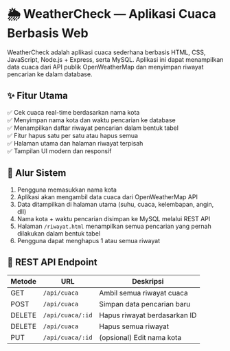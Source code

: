 # 🌦️ WeatherCheck — Aplikasi Cuaca Berbasis Web

WeatherCheck adalah aplikasi cuaca sederhana berbasis HTML, CSS, JavaScript, Node.js + Express, serta MySQL. Aplikasi ini dapat menampilkan data cuaca dari API publik OpenWeatherMap dan menyimpan riwayat pencarian ke dalam database.

## ✨ Fitur Utama
✅ Cek cuaca real-time berdasarkan nama kota  
✅ Menyimpan nama kota dan waktu pencarian ke database  
✅ Menampilkan daftar riwayat pencarian dalam bentuk tabel  
✅ Fitur hapus satu per satu atau hapus semua  
✅ Halaman utama dan halaman riwayat terpisah  
✅ Tampilan UI modern dan responsif

## 🧭 Alur Sistem

1. Pengguna memasukkan nama kota
2. Aplikasi akan mengambil data cuaca dari OpenWeatherMap API
3. Data ditampilkan di halaman utama (suhu, cuaca, kelembapan, angin, dll)
4. Nama kota + waktu pencarian disimpan ke MySQL melalui REST API
5. Halaman `/riwayat.html` menampilkan semua pencarian yang pernah dilakukan dalam bentuk tabel
6. Pengguna dapat menghapus 1 atau semua riwayat

## 📡 REST API Endpoint

| Metode | URL                        | Deskripsi                        |
|--------|----------------------------|----------------------------------|
| GET    | `/api/cuaca`              | Ambil semua riwayat cuaca        |
| POST   | `/api/cuaca`              | Simpan data pencarian baru       |
| DELETE | `/api/cuaca/:id`          | Hapus riwayat berdasarkan ID     |
| DELETE | `/api/cuaca`              | Hapus semua riwayat              |
| PUT    | `/api/cuaca/:id`          | (opsional) Edit nama kota        |


